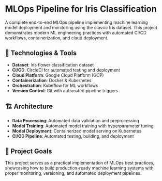 # MLOps Pipeline for Iris Classification

A complete end-to-end MLOps pipeline implementing machine learning model deployment and monitoring using the classic Iris dataset. This project demonstrates modern ML engineering practices with automated CI/CD workflows, containerization, and cloud deployment.

## 🚀 Technologies & Tools

- **Dataset**: Iris flower classification dataset
- **CI/CD**: CircleCI for automated testing and deployment
- **Cloud Platform**: Google Cloud Platform (GCP)
- **Containerization**: Docker & Kubernetes
- **Orchestration**: Kubeflow for ML workflows
- **Version Control**: Git with automated pipeline triggers

## 🏗️ Architecture

- **Data Processing**: Automated data validation and preprocessing
- **Model Training**: Automated model training with hyperparameter tuning
- **Model Deployment**: Containerized model serving on Kubernetes
- **CI/CD Pipeline**: Automated testing, building, and deployment

## 🎯 Project Goals

This project serves as a practical implementation of MLOps best practices, showcasing how to build production-ready machine learning systems with proper monitoring, versioning, and automated deployment pipelines.
